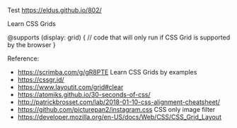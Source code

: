Test https://eldus.github.io/802/

Learn CSS Grids

@supports (display: grid) {
   // code that will only run if CSS Grid is supported by the browser 
}

Reference:
* https://scrimba.com/g/gR8PTE Learn CSS Grids by examples
* https://cssgr.id/
* https://www.layoutit.com/grid#clear
* https://atomiks.github.io/30-seconds-of-css/
* http://patrickbrosset.com/lab/2018-01-10-css-alignment-cheatsheet/
* https://github.com/picturepan2/instagram.css CSS only image filter
* https://developer.mozilla.org/en-US/docs/Web/CSS/CSS_Grid_Layout 
